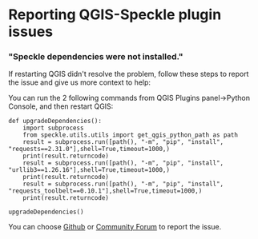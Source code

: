 # Reporting QGIS-Speckle plugin issues

### "Speckle dependencies were not installed."

If restarting QGIS didn't resolve the problem, follow these steps to report the issue and give us more context to help: 

You can run the 2 following commands from QGIS Plugins panel->Python Console, and then restart QGIS:

```
def upgradeDependencies():
    import subprocess
    from speckle.utils.utils import get_qgis_python_path as path
    result = subprocess.run([path(), "-m", "pip", "install", "requests==2.31.0"],shell=True,timeout=1000,)
    print(result.returncode)
    result = subprocess.run([path(), "-m", "pip", "install", "urllib3==1.26.16"],shell=True,timeout=1000,)
    print(result.returncode)
    result = subprocess.run([path(), "-m", "pip", "install", "requests_toolbelt==0.10.1"],shell=True,timeout=1000,)
    print(result.returncode)

upgradeDependencies()
```
You can choose [Github](https://github.com/specklesystems/speckle-qgis/issues) or [Community Forum](https://speckle.community/) to report the issue. 

